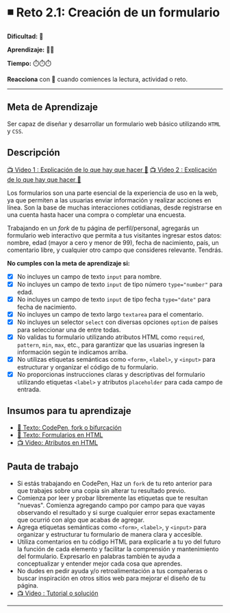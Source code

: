 # ◾ Reto 2.1: Creación de un formulario

**Dificultad:** 🌻

**Aprendizaje:** 🍯🍯

**Tiempo:** ⏱️⏱️⏱️

**Reacciona** con 👀 cuando comiences la lectura, actividad o reto.

---

## Meta de Aprendizaje

Ser capaz de diseñar y desarrollar un formulario web básico utilizando `HTML` y `CSS`.

## Descripción

[📺 Video 1 : Explicación de lo que hay que hacer 🌟](https://www.loom.com/share/cf7505b757434c66b1075c38266aa2ea)
[📺 Video 2 : Explicación de lo que hay que hacer 🌟](https://www.loom.com/share/456e24aac9824895828c1c0a426d4722)

Los formularios son una parte esencial de la experiencia de uso en la web, ya que permiten a las usuarias enviar información y realizar acciones en línea. Son la base de muchas interacciones cotidianas, desde registrarse en una cuenta hasta hacer una compra o completar una encuesta.

Trabajando en un _fork_ de tu página de perfil/personal, agregarás un formulario web interactivo que permita a tus visitantes ingresar estos datos: nombre, edad (mayor a cero y menor de 99), fecha de nacimiento, país, un comentario libre, y cualquier otro campo que consideres relevante. Tendrás.

**No cumples con la meta de aprendizaje si:**

- [x] No incluyes un campo de texto `input` para nombre.
- [x] No incluyes un campo de texto `input` de tipo número `type="number"` para edad.
- [x] No incluyes un campo de texto `input` de tipo fecha `type="date"` para fecha de nacimiento.
- [x] No incluyes un campo de texto largo `textarea` para el comentario.
- [x] No incluyes un selector `select` con diversas opciones `option` de países para seleccionar una de entre todas.
- [x] No validas tu formulario utilizando atributos HTML como `required`, `pattern`, `min`, `max`, etc., para garantizar que las usuarias ingresen la información según te indicamos arriba.
- [x] No utilizas etiquetas semánticas como `<form>`, `<label>`, y `<input>` para estructurar y organizar el código de tu formulario.
- [x] No proporcionas instrucciones claras y descriptivas del formulario utilizando etiquetas `<label>` y atributos `placeholder` para cada campo de entrada.

## Insumos para tu aprendizaje

- [📄 Texto: CodePen, fork o bifurcación](?lang=ES&track=DEV&skill=02_responsive&module=02_your_first_form&path=DEV/00_topics/editors_codepen_fork_ES.md)
- [📄 Texto: Formularios en HTML](?lang=ES&track=DEV&skill=02_responsive&module=02_your_first_form&path=DEV/topicos/html_forms_ES.md)
- [📺 Video: Atributos en HTML](https://youtu.be/yMX901oVtn8?si=J0SX7nqPv877CANi)

## Pauta de trabajo

- Si estás trabajando en CodePen, Haz un `fork` de tu reto anterior para que trabajes sobre una copia sin alterar tu resultado previo.
- Comienza por leer y probar libremente las etiquetas que te resultan "nuevas". Comienza agregando campo por campo para que vayas observando el resultado y si surge cualquier error sepas exactamente que ocurrió con algo que acabas de agregar.
- Agrega etiquetas semánticas como `<form>`, `<label>`, y `<input>` para organizar y estructurar tu formulario de manera clara y accesible.
- Utiliza comentarios en tu código HTML para explicarle a tu yo del futuro la función de cada elemento y facilitar la comprensión y mantenimiento del formulario. Expresarlo en palabras también te ayuda a conceptualizar y entender mejor cada cosa que aprendes.
- No dudes en pedir ayuda y/o retroalimentación a tus compañeras o buscar inspiración en otros sitios web para mejorar el diseño de tu página.
- [📺 Video : Tutorial o solución](https://www.loom.com/share/086493cb16ac42fab7129d35a790899b)

---
